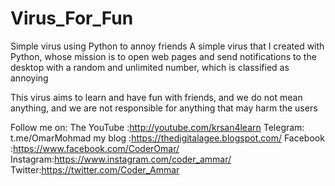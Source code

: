 # Virus_For_Fun
Simple virus using Python to annoy friends
A simple virus that I created with Python, whose mission is to open web pages and send notifications to the desktop with a random and unlimited number, which is classified as annoying

This virus aims to learn and have fun with friends, and we do not mean anything, and we are not responsible for anything that may harm the users

Follow me on:
The YouTube :http://youtube.com/krsan4learn
Telegram: t.me/OmarMohmad
my blog :https://thedigitalagee.blogspot.com/
Facebook :https://www.facebook.com/CoderOmar/
Instagram:https://www.instagram.com/coder_ammar/
Twitter:https://twitter.com/Coder_Ammar
